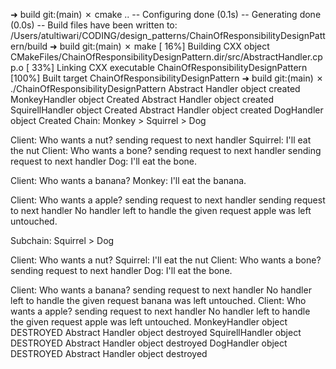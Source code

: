 ➜  build git:(main) ✗ cmake ..
-- Configuring done (0.1s)
-- Generating done (0.0s)
-- Build files have been written to: /Users/atultiwari/CODING/design_patterns/ChainOfResponsibilityDesignPattern/build
➜  build git:(main) ✗ make
[ 16%] Building CXX object CMakeFiles/ChainOfResponsibilityDesignPattern.dir/src/AbstractHandler.cpp.o
[ 33%] Linking CXX executable ChainOfResponsibilityDesignPattern
[100%] Built target ChainOfResponsibilityDesignPattern
➜  build git:(main) ✗ ./ChainOfResponsibilityDesignPattern
Abstract Handler object created
MonkeyHandler object Created
Abstract Handler object created
SquirellHandler object Created
Abstract Handler object created
DogHandler object Created
Chain: Monkey > Squirrel > Dog

Client: Who wants a nut?
sending request to next handler
 Squirrel: I'll eat the nut
Client: Who wants a bone?
sending request to next handler
sending request to next handler
 Dog: I'll eat the bone.

Client: Who wants a banana?
 Monkey: I'll eat the banana.

Client: Who wants a apple?
sending request to next handler
sending request to next handler
No handler left to handle the given request
  apple was left untouched.

Subchain: Squirrel > Dog

Client: Who wants a nut?
 Squirrel: I'll eat the nut
Client: Who wants a bone?
sending request to next handler
 Dog: I'll eat the bone.

Client: Who wants a banana?
sending request to next handler
No handler left to handle the given request
  banana was left untouched.
Client: Who wants a apple?
sending request to next handler
No handler left to handle the given request
  apple was left untouched.
MonkeyHandler object DESTROYED
Abstract Handler object destroyed
SquirellHandler object DESTROYED
Abstract Handler object destroyed
DogHandler object DESTROYED
Abstract Handler object destroyed